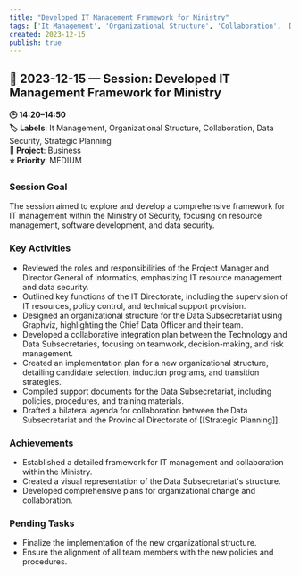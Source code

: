 ```yaml
---
title: "Developed IT Management Framework for Ministry"
tags: ['It Management', 'Organizational Structure', 'Collaboration', 'Data Security', 'Strategic Planning']
created: 2023-12-15
publish: true
---
```


## 📅 2023-12-15 — Session: Developed IT Management Framework for Ministry

**🕒 14:20–14:50**  
**🏷️ Labels**: It Management, Organizational Structure, Collaboration, Data Security, Strategic Planning  
**📂 Project**: Business  
**⭐ Priority**: MEDIUM  


### Session Goal
The session aimed to explore and develop a comprehensive framework for IT management within the Ministry of Security, focusing on resource management, software development, and data security.

### Key Activities
- Reviewed the roles and responsibilities of the Project Manager and Director General of Informatics, emphasizing IT resource management and data security.
- Outlined key functions of the IT Directorate, including the supervision of IT resources, policy control, and technical support provision.
- Designed an organizational structure for the Data Subsecretariat using Graphviz, highlighting the Chief Data Officer and their team.
- Developed a collaborative integration plan between the Technology and Data Subsecretaries, focusing on teamwork, decision-making, and risk management.
- Created an implementation plan for a new organizational structure, detailing candidate selection, induction programs, and transition strategies.
- Compiled support documents for the Data Subsecretariat, including policies, procedures, and training materials.
- Drafted a bilateral agenda for collaboration between the Data Subsecretariat and the Provincial Directorate of [[Strategic Planning]].

### Achievements
- Established a detailed framework for IT management and collaboration within the Ministry.
- Created a visual representation of the Data Subsecretariat's structure.
- Developed comprehensive plans for organizational change and collaboration.

### Pending Tasks
- Finalize the implementation of the new organizational structure.
- Ensure the alignment of all team members with the new policies and procedures.
